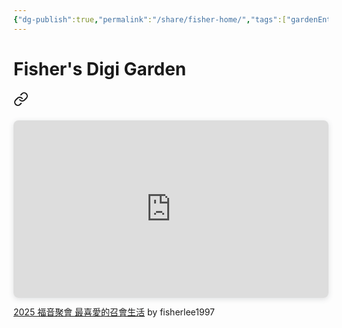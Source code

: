 ```yaml
---
{"dg-publish":true,"permalink":"/share/fisher-home/","tags":["gardenEntry"]}
---
```


# Fisher's Digi Garden


<div class="transclusion internal-embed is-loaded"><a class="markdown-embed-link" href="/share/2025-ppt-party-share/" aria-label="Open link"><svg xmlns="http://www.w3.org/2000/svg" width="24" height="24" viewBox="0 0 24 24" fill="none" stroke="currentColor" stroke-width="2" stroke-linecap="round" stroke-linejoin="round" class="svg-icon lucide-link"><path d="M10 13a5 5 0 0 0 7.54.54l3-3a5 5 0 0 0-7.07-7.07l-1.72 1.71"></path><path d="M14 11a5 5 0 0 0-7.54-.54l-3 3a5 5 0 0 0 7.07 7.07l1.71-1.71"></path></svg></a><div class="markdown-embed">





<div style="position: relative; width: 100%; height: 0; padding-top: 56.2500%;
 padding-bottom: 0; box-shadow: 0 2px 8px 0 rgba(63,69,81,0.16); margin-top: 1.6em; margin-bottom: 0.9em; overflow: hidden;
 border-radius: 8px; will-change: transform;">
  <iframe loading="lazy" style="position: absolute; width: 100%; height: 100%; top: 0; left: 0; border: none; padding: 0;margin: 0;"
    src="https://www.canva.com/design/DAGyL14pFqs/wo5oJg-doX_F2dehwb2USw/view?embed" allowfullscreen="allowfullscreen" allow="fullscreen">
  </iframe>
</div>
<a href="https:&#x2F;&#x2F;www.canva.com&#x2F;design&#x2F;DAGyL14pFqs&#x2F;wo5oJg-doX_F2dehwb2USw&#x2F;view?utm_content=DAGyL14pFqs&amp;utm_campaign=designshare&amp;utm_medium=embeds&amp;utm_source=link" target="_blank" rel="noopener">2025 福音聚會 最喜愛的召會生活</a> by fisherlee1997

</div></div>

